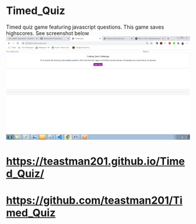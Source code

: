 # Timed_Quiz
Timed quiz game featuring javascript questions. 
This game saves highscores.
See screenshot below
<img src="./Assets/image.png" alt="desktop screenshot of timed quiz game.">
# https://teastman201.github.io/Timed_Quiz/
# https://github.com/teastman201/Timed_Quiz
